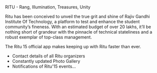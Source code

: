 RITU - Rang, Illumination, Treasures, Unity

Ritu has been conceived to unveil the true grit and shine of Rajiv Gandhi Institute Of Technology, a platform to test and enhance the student community’s fineness. With an estimated budget of over 20 lakhs, it’ll be nothing short of grandeur with the pinnacle of technical stateliness and a robust exemplar of top-class management. 

The Ritu 15 official app makes keeping up with Ritu faster than ever.
- Contact details of all Ritu organizers
- Constantly updated Photo Gallery
- Notifications of Ritu'15 events...
